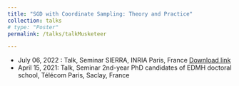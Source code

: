 ```yaml
---
title: "SGD with Coordinate Sampling: Theory and Practice"
collection: talks
# type: "Poster"
permalink: /talks/talkMusketeer

---
```

- July 06, 2022 : Talk, Seminar SIERRA, INRIA Paris, France <a href="https://github.com/RemiLELUC/remileluc.github.io/blob/master/_talks/main_SIERRA_talk.pdf" download="slides">Download link</a>
- April 15, 2021: Talk, Seminar 2nd-year PhD candidates of EDMH doctoral school, Télécom Paris, Saclay, France
